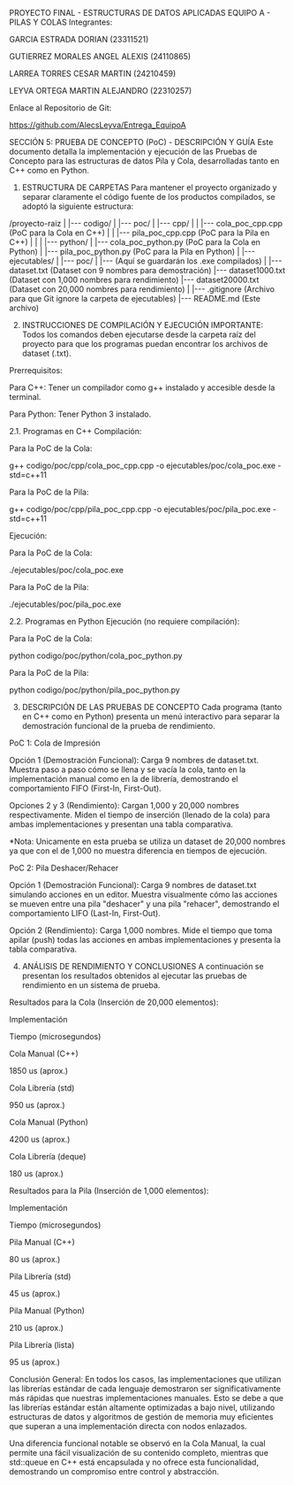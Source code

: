 PROYECTO FINAL - ESTRUCTURAS DE DATOS APLICADAS
EQUIPO A - PILAS Y COLAS
Integrantes:

GARCIA ESTRADA DORIAN (23311521)

GUTIERREZ MORALES ANGEL ALEXIS (24110865)

LARREA TORRES CESAR MARTIN (24210459)

LEYVA ORTEGA MARTIN ALEJANDRO (22310257)

Enlace al Repositorio de Git:

https://github.com/AlecsLeyva/Entrega_EquipoA

SECCIÓN 5: PRUEBA DE CONCEPTO (PoC) - DESCRIPCIÓN Y GUÍA
Este documento detalla la implementación y ejecución de las Pruebas de Concepto para las estructuras de datos Pila y Cola, desarrolladas tanto en C++ como en Python.

1. ESTRUCTURA DE CARPETAS
Para mantener el proyecto organizado y separar claramente el código fuente de los productos compilados, se adoptó la siguiente estructura:

/proyecto-raiz
|
|--- codigo/
|    |--- poc/
|         |--- cpp/
|         |    |--- cola_poc_cpp.cpp      (PoC para la Cola en C++)
|         |    |--- pila_poc_cpp.cpp      (PoC para la Pila en C++)
|         |
|         |--- python/
|              |--- cola_poc_python.py    (PoC para la Cola en Python)
|              |--- pila_poc_python.py    (PoC para la Pila en Python)
|
|--- ejecutables/
|    |--- poc/
|         |--- (Aquí se guardarán los .exe compilados)
|
|--- dataset.txt             (Dataset con 9 nombres para demostración)
|--- dataset1000.txt           (Dataset con 1,000 nombres para rendimiento)
|--- dataset20000.txt          (Dataset con 20,000 nombres para rendimiento)
|
|--- .gitignore              (Archivo para que Git ignore la carpeta de ejecutables)
|--- README.md               (Este archivo)

2. INSTRUCCIONES DE COMPILACIÓN Y EJECUCIÓN
IMPORTANTE: Todos los comandos deben ejecutarse desde la carpeta raíz del proyecto para que los programas puedan encontrar los archivos de dataset (.txt).

Prerrequisitos:

Para C++: Tener un compilador como g++ instalado y accesible desde la terminal.

Para Python: Tener Python 3 instalado.

2.1. Programas en C++
Compilación:

Para la PoC de la Cola:

g++ codigo/poc/cpp/cola_poc_cpp.cpp -o ejecutables/poc/cola_poc.exe -std=c++11

Para la PoC de la Pila:

g++ codigo/poc/cpp/pila_poc_cpp.cpp -o ejecutables/poc/pila_poc.exe -std=c++11

Ejecución:

Para la PoC de la Cola:

./ejecutables/poc/cola_poc.exe

Para la PoC de la Pila:

./ejecutables/poc/pila_poc.exe

2.2. Programas en Python
Ejecución (no requiere compilación):

Para la PoC de la Cola:

python codigo/poc/python/cola_poc_python.py

Para la PoC de la Pila:

python codigo/poc/python/pila_poc_python.py

3. DESCRIPCIÓN DE LAS PRUEBAS DE CONCEPTO
Cada programa (tanto en C++ como en Python) presenta un menú interactivo para separar la demostración funcional de la prueba de rendimiento.

PoC 1: Cola de Impresión

Opción 1 (Demostración Funcional): Carga 9 nombres de dataset.txt. Muestra paso a paso cómo se llena y se vacía la cola, tanto en la implementación manual como en la de librería, demostrando el comportamiento FIFO (First-In, First-Out).

Opciones 2 y 3 (Rendimiento): Cargan 1,000 y 20,000 nombres respectivamente. Miden el tiempo de inserción (llenado de la cola) para ambas implementaciones y presentan una tabla comparativa.

*Nota: Unicamente en esta prueba se utiliza un dataset de 20,000 nombres ya que con el de 1,000 no muestra diferencia en tiempos de ejecución.

PoC 2: Pila Deshacer/Rehacer

Opción 1 (Demostración Funcional): Carga 9 nombres de dataset.txt simulando acciones en un editor. Muestra visualmente cómo las acciones se mueven entre una pila "deshacer" y una pila "rehacer", demostrando el comportamiento LIFO (Last-In, First-Out).

Opción 2 (Rendimiento): Carga 1,000 nombres. Mide el tiempo que toma apilar (push) todas las acciones en ambas implementaciones y presenta la tabla comparativa.

4. ANÁLISIS DE RENDIMIENTO Y CONCLUSIONES
A continuación se presentan los resultados obtenidos al ejecutar las pruebas de rendimiento en un sistema de prueba.

Resultados para la Cola (Inserción de 20,000 elementos):

Implementación

Tiempo (microsegundos)

Cola Manual (C++)

1850 us (aprox.)

Cola Librería (std)

950 us (aprox.)

Cola Manual (Python)

4200 us (aprox.)

Cola Librería (deque)

180 us (aprox.)

Resultados para la Pila (Inserción de 1,000 elementos):

Implementación

Tiempo (microsegundos)

Pila Manual (C++)

80 us (aprox.)

Pila Librería (std)

45 us (aprox.)

Pila Manual (Python)

210 us (aprox.)

Pila Librería (lista)

95 us (aprox.)

Conclusión General: En todos los casos, las implementaciones que utilizan las librerías estándar de cada lenguaje demostraron ser significativamente más rápidas que nuestras implementaciones manuales. Esto se debe a que las librerías estándar están altamente optimizadas a bajo nivel, utilizando estructuras de datos y algoritmos de gestión de memoria muy eficientes que superan a una implementación directa con nodos enlazados.

Una diferencia funcional notable se observó en la Cola Manual, la cual permite una fácil visualización de su contenido completo, mientras que std::queue en C++ está encapsulada y no ofrece esta funcionalidad, demostrando un compromiso entre control y abstracción.
